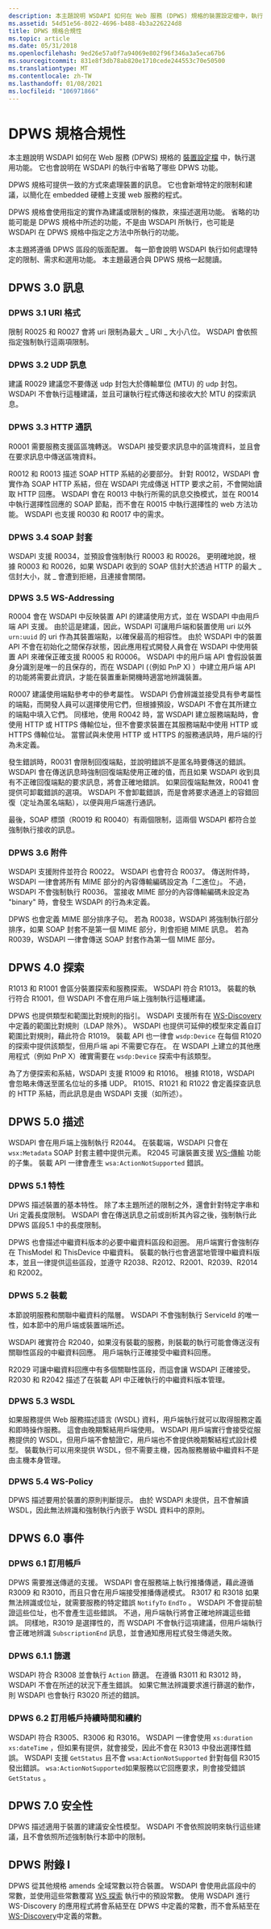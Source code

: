 ```yaml
---
description: 本主題說明 WSDAPI 如何在 Web 服務 (DPWS) 規格的裝置設定檔中，執行選用功能。 它也會說明在 WSDAPI 的執行中省略了哪些 DPWS 功能。
ms.assetid: 54d51e56-8022-4696-b488-4b3a226224d8
title: DPWS 規格合規性
ms.topic: article
ms.date: 05/31/2018
ms.openlocfilehash: 9ed26e57a0f7a94069e802f96f346a3a5eca67b6
ms.sourcegitcommit: 831e8f3db78ab820e1710cede244553c70e50500
ms.translationtype: MT
ms.contentlocale: zh-TW
ms.lasthandoff: 01/08/2021
ms.locfileid: "106971866"
---
```

# <a name="dpws-specification-compliance"></a>DPWS 規格合規性

本主題說明 WSDAPI 如何在 Web 服務 (DPWS) 規格的 [裝置設定檔](https://specs.xmlsoap.org/ws/2006/02/devprof/) 中，執行選用功能。 它也會說明在 WSDAPI 的執行中省略了哪些 DPWS 功能。

DPWS 規格可提供一致的方式來處理裝置的訊息。 它也會新增特定的限制和建議，以簡化在 embedded 硬體上支援 web 服務的程式。

DPWS 規格會使用指定的實作為建議或限制的條款，來描述選用功能。 省略的功能可能是 DPWS 規格中所述的功能，不是由 WSDAPI 所執行，也可能是 WSDAPI 在 DPWS 規格中指定之方法中所執行的功能。

本主題將遵循 DPWS 區段的版面配置。 每一節會說明 WSDAPI 執行如何處理特定的限制、需求和選用功能。 本主題最適合與 DPWS 規格一起閱讀。

## <a name="dpws-30-messaging"></a>DPWS 3.0 訊息

### <a name="dpws-31-uri-formats"></a>DPWS 3.1 URI 格式

限制 R0025 和 R0027 會將 uri 限制為最大 \_ URI \_ 大小八位。 WSDAPI 會依照指定強制執行這兩項限制。

### <a name="dpws-32-udp-messaging"></a>DPWS 3.2 UDP 訊息

建議 R0029 建議您不要傳送 udp 封包大於傳輸單位 (MTU) 的 udp 封包。 WSDAPI 不會執行這種建議，並且可讓執行程式傳送和接收大於 MTU 的探索訊息。

### <a name="dpws-33-http-messaging"></a>DPWS 3.3 HTTP 通訊

R0001 需要服務支援區區塊轉送。 WSDAPI 接受要求訊息中的區塊資料，並且會在要求訊息中傳送區塊資料。

R0012 和 R0013 描述 SOAP HTTP 系結的必要部分。 針對 R0012，WSDAPI 會實作為 SOAP HTTP 系結，但在 WSDAPI 完成傳送 HTTP 要求之前，不會開始讀取 HTTP 回應。 WSDAPI 會在 R0013 中執行所需的訊息交換模式，並在 R0014 中執行選擇性回應的 SOAP 節點，而不會在 R0015 中執行選擇性的 web 方法功能。 WSDAPI 也支援 R0030 和 R0017 中的需求。

### <a name="dpws-34-soap-envelope"></a>DPWS 3.4 SOAP 封套

WSDAPI 支援 R0034，並預設會強制執行 R0003 和 R0026。 更明確地說，根據 R0003 和 R0026，如果 WSDAPI 收到的 SOAP 信封大於透過 HTTP 的最大 \_ 信封大小，就 \_ 會遭到拒絕，且連接會關閉。

### <a name="dpws-35-ws-addressing"></a>DPWS 3.5 WS-Addressing

R0004 會在 WSDAPI 中反映裝置 API 的建議使用方式，並在 WSDAPI 中由用戶端 API 支援。 由於這是建議，因此，WSDAPI 可讓用戶端和裝置使用 uri 以外 `urn:uuid` 的 uri 作為其裝置端點，以確保最高的相容性。 由於 WSDAPI 中的裝置 API 不會在初始化之間保存狀態，因此應用程式開發人員會在 WSDAPI 中使用裝置 API 來確保正確支援 R0005 和 R0006。 WSDAPI 中的用戶端 API 會假設裝置身分識別是唯一的且保存的，而在 WSDAPI (（例如 PnP X) ）中建立用戶端 API 的功能將需要此資訊，才能在裝置重新開機時適當地辨識裝置。

R0007 建議使用端點參考中的參考屬性。 WSDAPI 仍會辨識並接受具有參考屬性的端點，而開發人員可以選擇使用它們，但根據預設，WSDAPI 不會在其所建立的端點中填入它們。 同樣地，使用 R0042 時，當 WSDAPI 建立服務端點時，會使用 HTTP 或 HTTPS 傳輸位址，但不會要求裝置在其服務端點中使用 HTTP 或 HTTPS 傳輸位址。 當嘗試與未使用 HTTP 或 HTTPS 的服務通訊時，用戶端的行為未定義。

發生錯誤時，R0031 會限制回復端點，並說明錯誤不是匿名時要傳送的錯誤。 WSDAPI 會在傳送訊息時強制回復端點使用正確的值，而且如果 WSDAPI 收到具有不正確回復端點的要求訊息，將會正確地錯誤。 如果回復端點無效，R0041 會提供可卸載錯誤的選項。 WSDAPI 不會卸載錯誤，而是會將要求通道上的容錯回復（定址為匿名端點），以便與用戶端進行通訊。

最後，SOAP 標頭（R0019 和 R0040）有兩個限制，這兩個 WSDAPI 都符合並強制執行接收的訊息。

### <a name="dpws-36-attachments"></a>DPWS 3.6 附件

WSDAPI 支援附件並符合 R0022。 WSDAPI 也會符合 R0037。 傳送附件時，WSDAPI 一律會將所有 MIME 部分的內容傳輸編碼設定為「二進位」。 不過，WSDAPI 不會強制執行 R0036。 當接收 MIME 部分的內容傳輸編碼未設定為 "binary" 時，會發生 WSDAPI 的行為未定義。

DPWS 也會定義 MIME 部分排序子句。 若為 R0038，WSDAPI 將強制執行部分排序，如果 SOAP 封套不是第一個 MIME 部分，則會拒絕 MIME 訊息。 若為 R0039，WSDAPI 一律會傳送 SOAP 封套作為第一個 MIME 部分。

## <a name="dpws-40-discovery"></a>DPWS 4.0 探索

R1013 和 R1001 會區分裝置探索和服務探索。 WSDAPI 符合 R1013。 裝載的執行符合 R1001，但 WSDAPI 不會在用戶端上強制執行這種建議。

DPWS 也提供類型和範圍比對規則的指引。 WSDAPI 支援所有在 [WS-Discovery](https://specs.xmlsoap.org/ws/2005/04/discovery/ws-discovery.pdf) 中定義的範圍比對規則（LDAP 除外）。 WSDAPI 也提供可延伸的模型來定義自訂範圍比對規則，藉此符合 R1019。 裝載 API 也一律會 `wsdp:Device` 在每個 R1020 的探索中提供該類型，但用戶端 api 不需要它存在。 在 WSDAPI 上建立的其他應用程式（例如 PnP X）確實需要在 `wsdp:Device` 探索中有該類型。

為了方便探索和系結，WSDAPI 支援 R1009 和 R1016。 根據 R1018，WSDAPI 會忽略未傳送至匿名位址的多播 UDP。 R1015、R1021 和 R1022 會定義探查訊息的 HTTP 系結，而此訊息是由 WSDAPI 支援（如所述）。

## <a name="dpws-50-description"></a>DPWS 5.0 描述

WSDAPI 會在用戶端上強制執行 R2044。 在裝載端，WSDAPI 只會在 `wsx:Metadata` SOAP 封套主體中提供元素。 R2045 可讓裝置支援 [WS-傳輸](https://specs.xmlsoap.org/ws/2004/09/transfer/WS-Transfer.pdf) 功能的子集。 裝載 API 一律會產生 `wsa:ActionNotSupported` 錯誤。

### <a name="dpws-51-characteristics"></a>DPWS 5.1 特性

DPWS 描述裝置的基本特性。 除了本主題所述的限制之外，還會針對特定字串和 Uri 定義長度限制。 WSDAPI 會在傳送訊息之前或剖析其內容之後，強制執行此 DPWS 區段5.1 中的長度限制。

DPWS 也會描述中繼資料版本的必要中繼資料區段和迴圈。 用戶端實行會強制存在 ThisModel 和 ThisDevice 中繼資料。 裝載的執行也會適當地管理中繼資料版本，並且一律提供這些區段，並遵守 R2038、R2012、R2001、R2039、R2014 和 R2002。

### <a name="dpws-52-hosting"></a>DPWS 5.2 裝載

本節說明服務和關聯中繼資料的階層。 WSDAPI 不會強制執行 ServiceId 的唯一性，如本節中的用戶端或裝置端所述。

WSDAPI 確實符合 R2040，如果沒有裝載的服務，則裝載的執行可能會傳送沒有關聯性區段的中繼資料回應。 用戶端執行正確接受中繼資料回應。

R2029 可讓中繼資料回應中有多個關聯性區段，而這會讓 WSDAPI 正確接受。 R2030 和 R2042 描述了在裝載 API 中正確執行的中繼資料版本管理。

### <a name="dpws-53-wsdl"></a>DPWS 5.3 WSDL

如果服務提供 Web 服務描述語言 (WSDL) 資料，用戶端執行就可以取得服務定義和即時操作服務。 這會由晚期繫結用戶端使用。 WSDAPI 用戶端實行會接受從服務提供的 WSDL，但用戶端不會驗證它，用戶端也不會提供晚期繫結程式設計模型。 裝載執行可以用來提供 WSDL，但不需要主機，因為服務層級中繼資料不是由主機本身管理。

### <a name="dpws-54-ws-policy"></a>DPWS 5.4 WS-Policy

DPWS 描述要用於裝置的原則判斷提示。 由於 WSDAPI 未提供，且不會解讀 WSDL，因此無法辨識和強制執行內嵌于 WSDL 資料中的原則。

## <a name="dpws-60-eventing"></a>DPWS 6.0 事件

### <a name="dpws-61-subscription"></a>DPWS 6.1 訂用帳戶

DPWS 需要推送傳遞的支援。 WSDAPI 會在服務端上執行推播傳遞，藉此遵循 R3009 和 R3010，而且只會在用戶端接受推播傳遞模式。 R3017 和 R3018 如果無法辨識或位址，就需要服務的特定錯誤 `NotifyTo` `EndTo` 。 WSDAPI 不會提前驗證這些位址，也不會產生這些錯誤。 不過，用戶端執行將會正確地辨識這些錯誤。 同樣地，R3019 是選擇性的，而 WSDAPI 不會執行這項建議，但用戶端執行會正確地辨識 `SubscriptionEnd` 訊息，並會通知應用程式發生傳遞失敗。

### <a name="dpws-611-filtering"></a>DPWS 6.1.1 篩選

WSDAPI 符合 R3008 並會執行 `Action` 篩選。 在遵循 R3011 和 R3012 時，WSDAPI 不會在所述的狀況下產生錯誤。 如果它無法辨識要求進行篩選的動作，則 WSDAPI 也會執行 R3020 所述的錯誤。

### <a name="dpws-62-subscription-duration-and-renewal"></a>DPWS 6.2 訂用帳戶持續時間和續約

WSDAPI 符合 R3005、R3006 和 R3016。 WSDAPI 一律會使用 `xs:duration` `xs:dateTime` ，但如果有提供，就會接受，因此不會在 R3013 中發出選擇性錯誤。 WSDAPI 支援 `GetStatus` 且不會 `wsa:ActionNotSupported` 針對每個 R3015 發出錯誤。 `wsa:ActionNotSupported`如果服務以它回應要求，則會接受錯誤 `GetStatus` 。

## <a name="dpws-70-security"></a>DPWS 7.0 安全性

DPWS 描述適用于裝置的建議安全性模型。 WSDAPI 不會依照說明來執行這些建議，且不會依照所述強制執行本節中的限制。

## <a name="dpws-appendix-i"></a>DPWS 附錄 I

DPWS 從其他規格 amends 全域常數以符合裝置。 WSDAPI 會使用此區段中的常數，並使用這些常數覆寫 [WS 探索](https://specs.xmlsoap.org/ws/2005/04/discovery/ws-discovery.pdf) 執行中的預設常數。 使用 WSDAPI 進行 WS-Discovery 的應用程式將會系結至在 DPWS 中定義的常數，而不會系結至在 [WS-Discovery](https://specs.xmlsoap.org/ws/2005/04/discovery/ws-discovery.pdf)中定義的常數。

 

 



